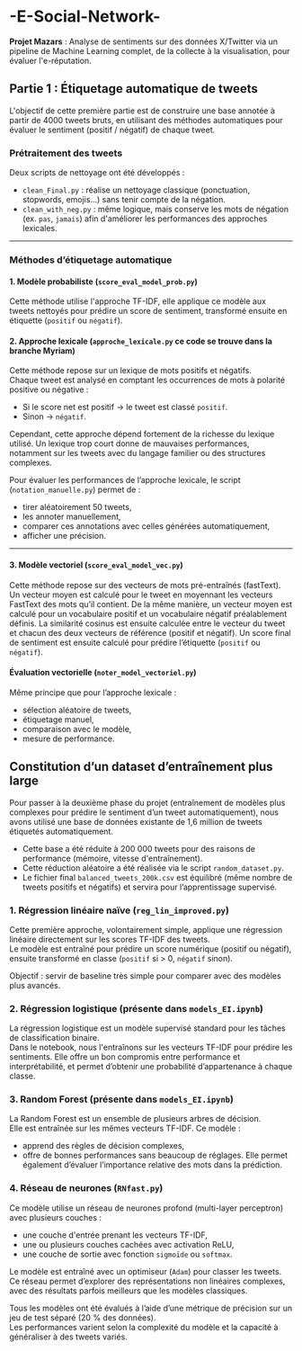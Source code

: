 # -E-Social-Network-  
**Projet Mazars** : Analyse de sentiments sur des données X/Twitter via un pipeline de Machine Learning complet, de la collecte à la visualisation, pour évaluer l'e-réputation.


## Partie 1 : Étiquetage automatique de tweets

L'objectif de cette première partie est de construire une base annotée à partir de 4000 tweets bruts, en utilisant des méthodes automatiques pour évaluer le sentiment (positif / négatif) de chaque tweet.



### Prétraitement des tweets

Deux scripts de nettoyage ont été développés :

- `clean_Final.py` : réalise un nettoyage classique (ponctuation, stopwords, emojis...) sans tenir compte de la négation.
- `clean_with_neg.py` : même logique, mais conserve les mots de négation (ex. `pas`, `jamais`) afin d'améliorer les performances des approches lexicales.

---

### Méthodes d’étiquetage automatique

#### 1. Modèle probabiliste (`score_eval_model_prob.py`)

Cette méthode utilise l'approche TF-IDF, elle applique ce modèle aux tweets nettoyés pour prédire un score de sentiment, transformé ensuite en étiquette (`positif` ou `négatif`).


#### 2. Approche lexicale (`approche_lexicale.py` ce code se trouve dans la branche Myriam)

Cette méthode repose sur un lexique de mots positifs et négatifs.  
Chaque tweet est analysé en comptant les occurrences de mots à polarité positive ou négative :

- Si le score net est positif → le tweet est classé `positif`.
- Sinon → `négatif`.

Cependant, cette approche dépend fortement de la richesse du lexique utilisé. Un lexique trop court donne de mauvaises performances, notamment sur les tweets avec du langage familier ou des structures complexes.

Pour évaluer les performances de l’approche lexicale, le script (`notation_manuelle.py`) permet de :

- tirer aléatoirement 50 tweets,
- les annoter manuellement,
- comparer ces annotations avec celles générées automatiquement,
- afficher une précision.

---

#### 3. Modèle vectoriel (`score_eval_model_vec.py`)

Cette méthode repose sur des vecteurs de mots pré-entraînés (fastText). 
Un vecteur moyen est calculé pour le tweet en moyennant les vecteurs FastText des mots qu’il contient. De la même manière, un vecteur moyen est calculé pour un vocabulaire positif et un vocabulaire négatif préalablement définis. La similarité cosinus est ensuite calculée entre le vecteur du tweet et chacun des deux vecteurs de référence (positif et négatif). Un score final de sentiment est ensuite calculé pour prédire l’étiquette (`positif` ou `négatif`).



#### Évaluation vectorielle (`noter_model_vectoriel.py`)

Même principe que pour l’approche lexicale :

- sélection aléatoire de tweets,
- étiquetage manuel,
- comparaison avec le modèle,
- mesure de performance.



## Constitution d’un dataset d’entraînement plus large

Pour passer à la deuxième phase du projet (entraînement de modèles plus complexes pour prédire le sentiment d’un tweet automatiquement), nous avons utilisé une base de données existante de 1,6 million de tweets étiquetés automatiquement.

- Cette base a été réduite à 200 000 tweets pour des raisons de performance (mémoire, vitesse d'entraînement).
- Cette réduction aléatoire a été réalisée via le script `random_dataset.py`.
- Le fichier final `balanced_tweets_200k.csv` est équilibré (même nombre de tweets positifs et négatifs) et servira pour l’apprentissage supervisé.



### 1. Régression linéaire naïve (`reg_lin_improved.py`)

Cette première approche, volontairement simple, applique une régression linéaire directement sur les scores TF-IDF des tweets.  
Le modèle est entraîné pour prédire un score numérique (positif ou négatif), ensuite transformé en classe (`positif` si > 0, `négatif` sinon).

Objectif : servir de baseline très simple pour comparer avec des modèles plus avancés.



### 2. Régression logistique (présente dans `models_EI.ipynb`)

La régression logistique est un modèle supervisé standard pour les tâches de classification binaire.  
Dans le notebook, nous l'entraînons sur les vecteurs TF-IDF pour prédire les sentiments. Elle offre un bon compromis entre performance et interprétabilité, et permet d’obtenir une probabilité d’appartenance à chaque classe.


### 3. Random Forest (présente dans `models_EI.ipynb`)

La Random Forest est un ensemble de plusieurs arbres de décision.  
Elle est entraînée sur les mêmes vecteurs TF-IDF. Ce modèle :
- apprend des règles de décision complexes,
- offre de bonnes performances sans beaucoup de réglages.
Elle permet également d’évaluer l’importance relative des mots dans la prédiction.


### 4. Réseau de neurones (`RNfast.py`)

Ce modèle utilise un réseau de neurones profond (multi-layer perceptron) avec plusieurs couches :
- une couche d'entrée prenant les vecteurs TF-IDF,
- une ou plusieurs couches cachées avec activation ReLU,
- une couche de sortie avec fonction `sigmoïde` ou `softmax`.

Le modèle est entraîné avec un optimiseur (`Adam`) pour classer les tweets.  
Ce réseau permet d’explorer des représentations non linéaires complexes, avec des résultats parfois meilleurs que les modèles classiques.


Tous les modèles ont été évalués à l’aide d’une métrique de précision sur un jeu de test séparé (20 % des données).  
Les performances varient selon la complexité du modèle et la capacité à généraliser à des tweets variés.










